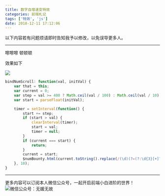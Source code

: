```yaml
---
title: 数字自增速变特效
categories: 前端札记
tags: ['特效', 'js']
date: 2018-12-11 17:12:06
---
```

以下内容若有问题烦请即时告知我予以修改，以免误导更多人。

---

嚓嚓嚓 顿顿顿
<!-- more -->

效果如下

![](http://ww3.sinaimg.cn/large/006tNc79gy1g5b1ulk5ydg30hs08we6m.gif)


``` javascript
bindNumScroll: function(val, initVal) {
    var that = this;
    var current = 0;
    var step = val >= 400 ? Math.ceil(val / 100) : Math.ceil(val / 10);
    var start = parseFloat(initVal);

    timer = setInterval(function() {
        start += step;
        if (start > val) {
            clearInterval(timer);
            start = val;
            timer = null;
        }
        if (current === start) {
            return;
        }
        current = start;
        $numBounty.html(current.toString().replace(/(\d)(?=(?:\d{3}[+]?)+$)/g, '$1,'));
    }, 10);
}
```


---
更多内容可以订阅本人微信公众号，一起开启前端小白进阶的世界！
![微信公众号：无媛无故](http://ww1.sinaimg.cn/large/006tNc79gy1g59sd1aky1j325s0m80xf.jpg)